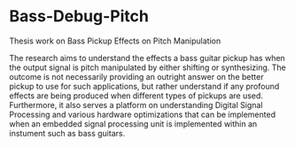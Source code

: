 # Bass-Debug-Pitch
Thesis work on Bass Pickup Effects on Pitch Manipulation

The research aims to understand the effects a bass guitar pickup has when the output signal is pitch manipulated by either shifting or synthesizing. The outcome is not necessarily providing an outright answer on the better pickup to use for such applications, but rather understand if any profound effects are being produced when different types of pickups are used. Furthermore, it also serves a platform on understanding Digital Signal Processing and various hardware optimizations that can be implemented when an embedded signal processing unit is implemented within an instument such as bass guitars. 

